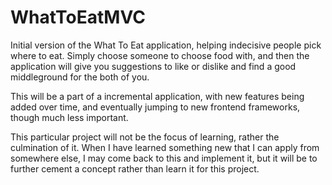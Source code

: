 # WhatToEatMVC
Initial version of the What To Eat application, helping indecisive people pick where to eat.  Simply choose someone to choose food with, and then the application will give you suggestions to like or dislike and find a good middleground for the both of you.

This will be a part of a incremental application, with new features being added over time, and eventually jumping to new frontend frameworks, though much less important.

This particular project will not be the focus of learning, rather the culmination of it.  When I have learned something new that I can apply from somewhere else, I may come back to this and implement it, but it will be to further cement a concept rather than learn it for this project.
